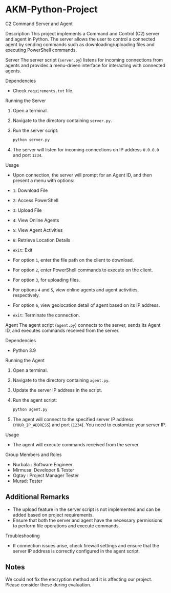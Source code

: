 # AKM-Python-Project

C2 Command Server and Agent

Description
This project implements a Command and Control (C2) server and agent in Python. The server allows the user to control a connected agent by sending commands such as downloading/uploading files and executing PowerShell commands.

Server
The server script (`server.py`) listens for incoming connections from agents and provides a menu-driven interface for interacting with connected agents.

Dependencies
- Check `requirements.txt` file.

Running the Server
1. Open a terminal.
2. Navigate to the directory containing `server.py`.
3. Run the server script:

    ```bash
    python server.py
    ```

4. The server will listen for incoming connections on IP address `0.0.0.0` and port `1234`.

Usage
- Upon connection, the server will prompt for an Agent ID, and then present a menu with options:
- `1`: Download File
- `2`: Access PowerShell
- `3`: Upload File  
- `4`: View Online Agents
- `5`: View Agent Activities
- `6`: Retrieve Location Details
- `exit`: Exit

- For option `1`, enter the file path on the client to download.

- For option `2`, enter PowerShell commands to execute on the client.

- For option `3`, for uploading files.

- For options `4` and `5`, view online agents and agent activities, respectively.

- For option `6`, view geolocation detail of agent based on its IP address.

- `exit`: Terminate the connection.

Agent
The agent script (`agent.py`) connects to the server, sends its Agent ID, and executes commands received from the server.

Dependencies
- Python 3.9

Running the Agent
1. Open a terminal.
2. Navigate to the directory containing `agent.py`.
3. Update the server IP address in the script.
4. Run the agent script:

    ```bash
    python agent.py
    ```

5. The agent will connect to the specified server IP address (`YOUR_IP_ADDRESS`) and port (`1234`).
You need to customize your server IP.

Usage
- The agent will execute commands received from the server.

Group Members and Roles
 - Nurbala : Software Engineer
 - Mirmusa:  Developer & Tester
 - Ogtay : Project Manager Tester
 - Murad:  Tester
## Additional Remarks
- The upload feature in the server script is not implemented and can be added based on project requirements.
- Ensure that both the server and agent have the necessary permissions to perform file operations and execute commands.

Troubleshooting
- If connection issues arise, check firewall settings and ensure that the server IP address is correctly configured in the agent script.

## Notes
We could not fix the encryption method and it is affecting our project. Please consider these during evaluation.
